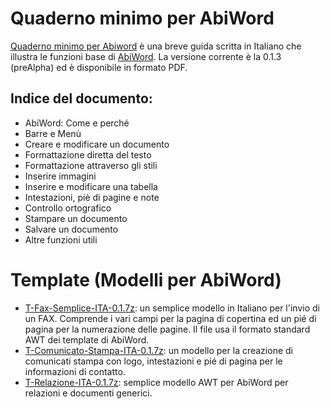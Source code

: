 # Quaderno minimo per AbiWord
[Quaderno minimo per Abiword](https://github.com/m13o/abw/blob/master/Quaderno%20AbiWord%200.1.3.pdf) è una breve guida scritta in Italiano che illustra le funzioni base di [AbiWord](http://www.abisource.com/). La versione corrente è la 0.1.3 (preAlpha) ed è disponibile in formato PDF.

## Indice del documento:
* AbiWord: Come e perché
* Barre e Menù
* Creare e modificare un documento
* Formattazione diretta del testo
* Formattazione attraverso gli stili
* Inserire immagini
* Inserire e modificare una tabella
* Intestazioni, piè di pagine e note
* Controllo ortografico
* Stampare un documento
* Salvare un documento
* Altre funzioni utili

# Template (Modelli per AbiWord)
* [T-Fax-Semplice-ITA-0.1.7z](https://github.com/m13o/abw/blob/master/T-Fax-Semplice-ITA-0.1.7z): un semplice modello in Italiano per l'invio di un FAX. Comprende i vari campi per la pagina di copertina ed un pié di pagina per la numerazione delle pagine. Il file usa il formato standard AWT dei template di AbiWord.
* [T-Comunicato-Stampa-ITA-0.1.7z](https://github.com/m13o/abw/blob/master/T-Comunicato-Stampa-ITA-0.1.7z): un modello per la creazione di comunicati stampa con logo, intestazioni e pié di pagina per le informazioni di contatto.
* [T-Relazione-ITA-0.1.7z](https://github.com/m13o/abw/blob/master/T-Relazione-ITA-0.1.7z): semplice modello AWT per AbiWord per relazioni e documenti generici.
